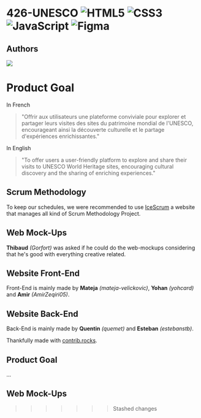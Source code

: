 # 426-UNESCO ![HTML5](https://img.shields.io/badge/html5-%23E34F26.svg?&style=for-the-badge&logo=html5&logoColor=white) ![CSS3](https://img.shields.io/badge/css3-%231572B6.svg?&style=for-the-badge&logo=css3&logoColor=white) ![JavaScript](https://img.shields.io/badge/javascript-%23F7DF1E.svg?&style=for-the-badge&logo=javascript&logoColor=black) ![Figma](https://img.shields.io/badge/figma-%23F24E1E.svg?style=for-the-badge&logo=figma&logoColor=white)

## Authors

<a href="https://github.com/estebanstb/426-UNESCO/graphs/contributors">
  <img src="https://contrib.rocks/image?repo=estebanstb/426-UNESCO" />
</a>


# Product Goal

In French

> "Offrir aux utilisateurs une plateforme conviviale pour explorer et partager leurs visites des sites du patrimoine mondial de l'UNESCO, encourageant ainsi la découverte culturelle et le partage d'expériences enrichissantes."

In English

> "To offer users a user-friendly platform to explore and share their visits to UNESCO World Heritage sites, encouraging cultural discovery and the sharing of enriching experiences."

## Scrum Methodology

To keep our schedules, we were recommended to use [IceScrum](https://etml.icescrum.com/p/426UNESCO/#/project) a website that manages all kind of Scrum Methodology Project.

## Web Mock-Ups

**Thibaud** _(Gorfort)_ was asked if he could do the web-mockups considering that he's good with everything creative related.

## Website Front-End

Front-End is mainly made by **Mateja** _(mateja-velickovic)_, **Yohan** _(yohcard)_ and **Amir** _(AmirZeqiri05)_.

## Website Back-End

 Back-End is mainly made by **Quentin** _(quemet)_ and **Esteban** _(estebanstb)_.

Thankfully made with [contrib.rocks](https://contrib.rocks).

## Product Goal

...

## Web Mock-Ups

> > > > > > > Stashed changes
